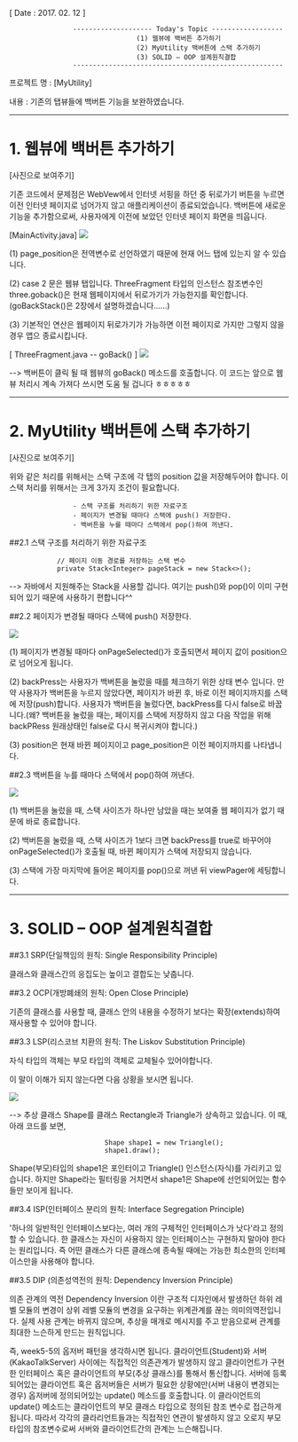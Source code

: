 [ Date : 2017. 02. 12 ]

					-------------------- Today's Topic ------------------
									(1) 웹뷰에 백버튼 추가하기
									(2) MyUtility 백버튼에 스택 추가하기
									(3) SOLID – OOP 설계원칙결합
					-----------------------------------------------------

프로젝트 명 : [MyUtility]

내용 : 기존의 탭뷰들에 백버튼 기능을 보완하였습니다.

-------------------------------------------------------------

# 1. 웹뷰에 백버튼 추가하기

[사진으로 보여주기]

기존 코드에서 문제점은 WebVew에서 인터넷 서핑을 하던 중 뒤로가기 버튼을 누르면 이전 인터넷 페이지로 넘어가지 않고 애플리케이션이 종료되었습니다. 백버튼에 새로운 기능을 추가함으로써, 사용자에게 이전에 보았던 인터넷 페이지 화면을 띄웁니다.

[MainActivity.java]
![](http://i.imgur.com/oxW44xx.png)

(1) page_position은 전역변수로 선언하였기 때문에 현재 어느 탭에 있는지 알 수 있습니다.

(2) case 2 문은 웹뷰 탭입니다. ThreeFragment 타입의 인스턴스 참조변수인 three.goback()은 현재 웹페이지에서 뒤로가기가 가능한지를 확인합니다.
(goBackStack()은 2장에서 설명하겠습니다......)

(3) 기본적인 연산은 웹페이지 뒤로가기가 가능하면 이전 페이지로 가지만 그렇지 않을 경우 앱으 종료시킵니다.


[ ThreeFragment.java -- goBack() ]
![](http://i.imgur.com/J7RNPPI.png)

--> 백버튼이 클릭 될 때 웹뷰의 goBack() 메소드를 호출합니다. 이 코드는 앞으로 웹뷰 처리시 계속 가져다 쓰시면 도움 될 겁니다 ㅎㅎㅎㅎㅎ


-------------------------------------------------------------

# 2. MyUtility 백버튼에 스택 추가하기

[사진으로 보여주기]

위와 같은 처리를 위해서는 스택 구조에 각 탭의 position 값을 저장해두어야 합니다. 이 스택 처리를 위해서는 크게 3가지 조건이 필요합니다.

					- 스택 구조를 처리하기 위한 자료구조
					- 페이지가 변경될 때마다 스택에 push() 저장한다.
					- 백버튼을 누를 때마다 스택에서 pop()하여 꺼낸다.

##2.1 스택 구조를 처리하기 위한 자료구조

			    // 페이지 이동 경로를 저장하는 스택 변수
			    private Stack<Integer> pageStack = new Stack<>();

--> 자바에서 지원해주는 Stack을 사용할 겁니다. 여기는 push()와 pop()이 이미 구현되어 있기 때문에 사용하기 편합니다^^


##2.2 페이지가 변경될 때마다 스택에 push() 저장한다.

![](http://i.imgur.com/xGamlaX.png)

(1) 페이지가 변경될 때마다 onPageSelected()가 호출되면서 페이지 값이 position으로 넘어오게 됩니다.

(2) backPress는 사용자가 백버튼을 눌렀을 때를 체크하기 위한 상태 변수 입니다.
만약 사용자가 백버튼을 누르지 않았다면, 페이지가 바뀐 후, 바로 이전 페이지까지를 스택에 저장(push)합니다.
사용자가 백버튼을 눌렀다면, backPress를 다시 false로 바꿉니다.(왜? 백버튼을 눌렀을 때는, 페이지를 스택에 저장하지 않고 다음 작업을 위해 backPRess 원래상태인 false로 다시 복귀시켜야 합니다.)  

(3) position은 현재 바뀐 페이지이고 page_position은 이전 페이지까지를 나타냅니다.

##2.3 백버튼을 누를 때마다 스택에서 pop()하여 꺼낸다.

![](http://i.imgur.com/9K5eJEN.png)

(1) 백버튼을 눌렀을 때, 스택 사이즈가 하나만 남았을 때는 보여줄 웹 페이지가 없기 때문에 바로 종료합니다.

(2) 백버튼을 눌렀을 때, 스택 사이즈가 1보다 크면 backPress를 true로 바꾸어야 onPageSelected()가 호출될 때, 바뀐 페이지가 스택에 저장되지 않습니다.


(3) 스택에 가장 마지막에 들어온 페이지를 pop()으로 꺼낸 뒤 viewPager에 세팅합니다.


-------------------------------------------------------------

# 3. SOLID – OOP 설계원칙결합


##3.1 SRP(단일책임의 원칙: Single Responsibility Principle) 

클래스와 클래스간의 응집도는 높이고 결합도는 낮춥니다.

##3.2 OCP(개방폐쇄의 원칙: Open Close Principle) 

기존의 클래스를 사용할 때, 클래스 안의 내용을 수정하기 보다는 확장(extends)하여 재사용할 수 있어야 합니다.



##3.3 LSP(리스코브 치환의 원칙: The Liskov Substitution Principle)

자식 타입의 객체는 부모 타입의 객체로 교체될수 있어야합니다.

이 말이 이해가 되지 않는다면 다음 상황을 보시면 됩니다.

![](http://i.imgur.com/HQ3pyEi.png)

--> 추상 클래스 Shape를 클래스 Rectangle과 Triangle가 상속하고 있습니다. 이 때, 아래 코드를 보면,

							Shape shape1 = new Triangle();
							shape1.draw();

Shape(부모)타입의 shape1은 포인터이고 Triangle() 인스턴스(자식)를 가리키고 있습니다. 하지만 Shape라는 필터링을 거치면서 shape1은 Shape에 선언되어있는 함수들만 보이게 됩니다.


##3.4 ISP(인터페이스 분리의 원칙: Interface Segregation Principle)

'하나의 일반적인 인터페이스보다는, 여러 개의 구체적인 인터페이스가 낫다'라고 정의할 수 있습니다. 한 클래스는 자신이 사용하지 않는 인터페이스는 구현하지 말아야 한다는 원리입니다. 즉 어떤 클래스가 다른 클래스에 종속될 때에는 가능한 최소한의 인터페이스만을 사용해야 합니다.

##3.5 DIP (의존성역전의 원칙: Dependency Inversion Principle)

의존 관계의 역전 Dependency Inversion 이란 구조적 디자인에서 발생하던 하위 레벨 모듈의 변경이 상위 레벨 모듈의 변경을 요구하는 위계관계를 끊는 의미의역전입니다. 실제 사용 관계는 바뀌지 않으며, 추상을 매개로 메시지를 주고 받음으로써 관계를 최대한 느슨하게 만드는 원칙입니다.

즉, week5-5의 옵저버 패턴을 생각하시면 됩니다. 클라이언트(Student)와 서버(KakaoTalkServer) 사이에는 직접적인 의존관계가 발생하지 않고 클라이언트가 구현한 인터페이스 혹은 클라이언트의 부모(추상 클래스)를 통해서 통신합니다. 서버에 등록되어있는 클라이언트 혹은 옵저버들은 서버가 필요한 상황에만(서버 내용이 변경되는 경우) 옵저버에 정의되어있는 update() 메소드를 호출합니다. 이 클라이언트의 update() 메소드는 클라이언트의 부모 클래스 타입으로 정의된 참조 변수로 접근하게 됩니다. 따라서 각각의 클라리언트들과는 직접적인 연관이 발생하지 않고 오로지 부모 타입의 참조변수로써 서버와 클라이언트간의 관계는 느슨해집니다.

